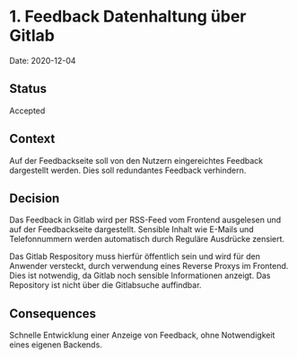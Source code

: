 # 1. Feedback Datenhaltung über Gitlab

Date: 2020-12-04

## Status

Accepted

## Context

Auf der Feedbackseite soll von den Nutzern eingereichtes Feedback dargestellt werden. Dies soll redundantes Feedback verhindern.

## Decision

Das Feedback in Gitlab wird per RSS-Feed vom Frontend ausgelesen und auf der Feedbackseite dargestellt. Sensible Inhalt wie E-Mails und Telefonnummern werden automatisch durch Reguläre Ausdrücke zensiert.

Das Gitlab Respository muss hierfür öffentlich sein und wird für den Anwender versteckt, durch verwendung eines Reverse Proxys im Frontend. Dies ist notwendig, da Gitlab noch sensible Informationen anzeigt. Das Repository ist nicht über die Gitlabsuche auffindbar.

## Consequences

Schnelle Entwicklung einer Anzeige von Feedback, ohne Notwendigkeit eines eigenen Backends.
